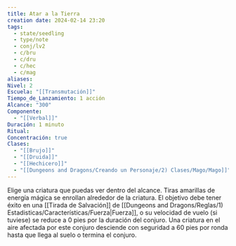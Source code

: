 ```yaml
---
title: Atar a la Tierra
creation date: 2024-02-14 23:20
tags:
  - state/seedling
  - type/note
  - conj/lv2
  - c/bru
  - c/dru
  - c/hec
  - c/mag
aliases: 
Nivel: 2
Escuela: "[[Transmutación]]"
Tiempo_de_Lanzamiento: 1 acción
Alcance: "300"
Componente:
  - "[[Verbal]]"
Duración: 1 minuto
Ritual: 
Concentración: true
Clases:
  - "[[Brujo]]"
  - "[[Druida]]"
  - "[[Hechicero]]"
  - "[[Dungeons and Dragons/Creando un Personaje/2) Clases/Mago/Mago]]"
---
```

Elige una criatura que puedas ver dentro del alcance. Tiras amarillas de energía mágica se enrollan alrededor de la criatura. El objetivo debe tener éxito en una [[Tirada de Salvación]] de [[Dungeons and Dragons/Reglas/1) Estadisticas/Características/Fuerza|Fuerza]], o su velocidad de vuelo (si tuviese) se reduce a 0 pies por la duración del conjuro. Una criatura en el aire afectada por este conjuro desciende con seguridad a 60 pies por ronda hasta que llega al suelo o termina el conjuro.

